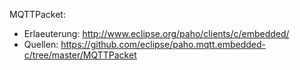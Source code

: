 MQTTPacket: 
- Erlaeuterung: http://www.eclipse.org/paho/clients/c/embedded/
- Quellen:      https://github.com/eclipse/paho.mqtt.embedded-c/tree/master/MQTTPacket